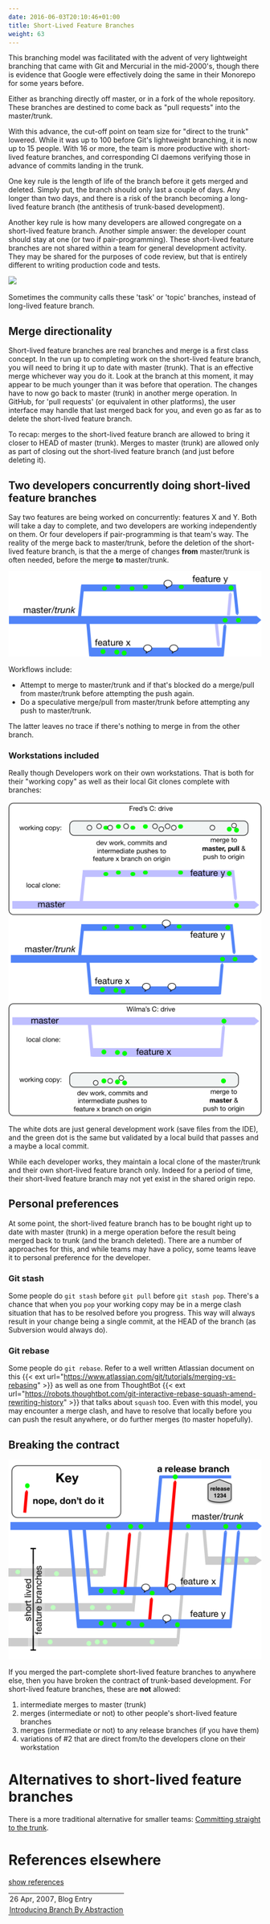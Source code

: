 ```yaml
---
date: 2016-06-03T20:10:46+01:00
title: Short-Lived Feature Branches
weight: 63
---
```


<!-- sdfsdfsd -->

This branching model was facilitated with the advent of very lightweight branching that came with Git and Mercurial
in the mid-2000's, though there is evidence that Google were effectively doing the same in their Monorepo for some years before.

Either as branching directly off master, or in a fork of the whole repository. These branches are destined to come
back as "pull requests" into the master/trunk.

<!-- wrweresd -->

With this advance, the cut-off point on team size for "direct to the trunk" lowered.
While it was up to 100 before Git's lightweight branching, it is now up to 15 people. With 16 or more, the team is more
productive with short-lived feature branches, and corresponding CI daemons verifying those in advance of
commits landing in the trunk.

One key rule is the length of life of the branch before it gets merged and deleted. Simply put, the branch
should only last a couple of days. Any longer than two
days, and there is a risk of the branch becoming a long-lived feature branch (the antithesis of trunk-based development).

<!-- sdwerfhfsdfsd -->

Another key rule is how many developers are allowed congregate on a short-lived feature branch. Another simple answer:
the developer count should stay at one (or two if pair-programming). These short-lived feature branches are not shared
within a team for general development activity. They may be shared for the purposes of code review, but that is entirely
different to writing production code and tests.

<!-- hrhykj -->

![](/5-min-overview/trunk_pr.png)

Sometimes the community calls these 'task' or 'topic' branches, instead of long-lived feature branch.

## Merge directionality

Short-lived feature branches are real branches and merge is a first class concept. In the run up to completing work
on the short-lived feature branch, you will need to bring it up to date with master (trunk). That is an effective
merge whichever way you do it. Look at the branch at this moment, it may appear to be much younger than it was
before that operation. The changes have to now go back to master (trunk) in another merge operation. In GitHub, for
'pull requests' (or equivalent in other platforms), the user interface may handle that last merged back for you, and even
go as far as to delete the short-lived feature branch.

<!-- rteghfhj -->

To recap: merges to the short-lived feature branch are allowed to bring it closer to HEAD of master (trunk). Merges
to master (trunk) are allowed only as part of closing out the short-lived feature branch (and just before deleting it).

<!-- rteyyrt -->

## Two developers concurrently doing short-lived feature branches

Say two features are being worked on concurrently: features X and Y. Both will take a day to complete, and two developers are
working independently on them. Or four developers if pair-programming is that team's way.  The reality of the merge back to
master/trunk, before the deletion of the short-lived feature branch, is that the a merge of changes **from** master/trunk
is often needed, before the merge **to** master/trunk.

![](slfb_pull-push.png)

Workflows include:

* Attempt to merge to master/trunk and if that's blocked do a merge/pull from master/trunk before attempting the push again.
* Do a speculative merge/pull from master/trunk before attempting any push to master/trunk.

<!-- dwewrerg -->

The latter leaves no trace if there's nothing to merge in from the other branch.

### Workstations included

Really though Developers work on their own workstations. That is both for their "working copy" as well as their local Git clones complete with branches:

![](slfb_working-copy.png)

<!-- fhtytrerwe -->

The white dots are just general development work (save files from the IDE), and the green dot is the same but validated by a local  build that passes and a maybe a local commit.

While each developer works, they maintain a local clone of the master/trunk and their own short-lived feature branch only.
Indeed for a period of time, their short-lived feature branch may not yet exist in the shared origin repo.


<!-- qetgrth -->

## Personal preferences

At some point, the short-lived feature branch has to be bought right up to date with master (trunk) in a merge
operation before the result being merged back to trunk (and the branch deleted). There are a number of approaches
for this, and while teams may have a policy, some teams leave it to personal preference for the developer.

### Git stash

Some people do `git stash` before `git pull` before `git stash pop`. There's a chance that when you `pop` your
working copy may be in a merge clash situation that has to be resolved before you progress. This way will always
result in your change being a single commit, at the HEAD of the branch (as Subversion would always do).

<!-- werregg -->

### Git rebase

Some people do `git rebase`. Refer to a well written Atlassian document on this {{< ext url="https://www.atlassian.com/git/tutorials/merging-vs-rebasing" >}} as well as one from ThoughtBot {{< ext url="https://robots.thoughtbot.com/git-interactive-rebase-squash-amend-rewriting-history" >}} that talks about `squash` too.  Even with this model,
you may encounter a merge clash, and have to resolve that locally before you can push the result anywhere, or do
further merges (to master hopefully).

<!-- wqwedsfsg -->

## Breaking the contract

![](slfb_bad_sharing.png)

If you merged the part-complete short-lived feature branches to anywhere else, then you have broken the
contract of trunk-based development. For short-lived feature branches, these are **not** allowed:

<!-- dgytjffdd -->

1. intermediate merges to master (trunk)
2. merges (intermediate or not) to other people's short-lived feature branches
3. merges (intermediate or not) to any release branches (if you have them)
4. variations of #2 that are direct from/to the developers clone on their workstation

# Alternatives to short-lived feature branches

<!-- qweqwgtht -->

There is a more traditional alternative for smaller teams:
[Committing straight to the trunk](/committing-straight-to-the-trunk/).

# References elsewhere

<a id="showHideRefs" href="javascript:toggleRefs();">show references</a>

<div>
    <table style="border: 0; box-shadow: none">
        <tr>
            <td style="padding: 2px" valign="top">26 Apr, 2007, Blog Entry</td>
        </tr>
        <tr>
            <td style="border-top: 0px; padding: 2px" valign="top"><a href="https://paulhammant.com/blog/branch_by_abstraction.html">Introducing Branch By Abstraction</a></td>
        </tr>
    </table>
</div>
